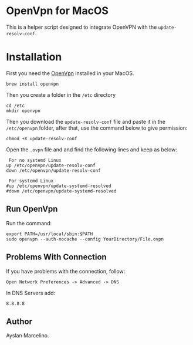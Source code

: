 # OpenVpn for MacOS

This is a helper script designed to integrate OpenVPN with the `update-resolv-conf`.


# Installation

First you need the [OpenVpn](https://openvpn.net/vpn-server-resources/connecting-to-access-server-with-macos/) installed in your MacOS.

    brew install openvpn

Then you create a folder in the `/etc` directory

    cd /etc
    mkdir openvpn

Then you download the `update-resolv-conf` file and paste it in the `/etc/openvpn` folder, after that, use the command below to give permission:

    chmod +X update-resolv-conf
    
Open the `.ovpn` file and and find the following lines and keep as below:

     For no systemd Linux
    up /etc/openvpn/update-resolv-conf
    down /etc/openvpn/update-resolv-conf
    
     For systemd Linux
    #up /etc/openvpn/update-systemd-resolved
    #down /etc/openvpn/update-systemd-resolved

## Run OpenVpn

Run the command:

    export PATH=/usr/local/sbin:$PATH
    sudo openvpn --auth-nocache --config YourDirectory/File.ovpn

## Problems With Connection

If you have problems with the connection, follow:

`Open Network Preferences -> Advanced -> DNS`

In DNS Servers add:

`8.8.8.8`

## Author

Ayslan Marcelino.